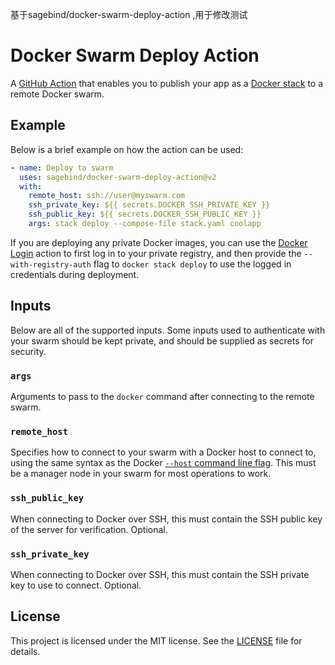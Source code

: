 基于sagebind/docker-swarm-deploy-action ,用于修改测试
# Docker Swarm Deploy Action

A [GitHub Action](https://github.com/features/actions) that enables you to publish your app as a [Docker stack](https://docs.docker.com/engine/swarm/stack-deploy/) to a remote Docker swarm.

## Example

Below is a brief example on how the action can be used:

```yaml
- name: Deploy to swarm
  uses: sagebind/docker-swarm-deploy-action@v2
  with:
    remote_host: ssh://user@myswarm.com
    ssh_private_key: ${{ secrets.DOCKER_SSH_PRIVATE_KEY }}
    ssh_public_key: ${{ secrets.DOCKER_SSH_PUBLIC_KEY }}
    args: stack deploy --compose-file stack.yaml coolapp
```

If you are deploying any private Docker images, you can use the [Docker Login](https://github.com/marketplace/actions/docker-login) action to first log in to your private registry, and then provide the `--with-registry-auth` flag to `docker stack deploy` to use the logged in credentials during deployment.

## Inputs

Below are all of the supported inputs. Some inputs used to authenticate with your swarm should be kept private, and should be supplied as secrets for security.

### `args`

Arguments to pass to the `docker` command after connecting to the remote swarm.

### `remote_host`

Specifies how to connect to your swarm with a Docker host to connect to, using the same syntax as the Docker [`--host` command line flag](https://docs.docker.com/engine/reference/commandline/cli/). This must be a manager node in your swarm for most operations to work.

### `ssh_public_key`

When connecting to Docker over SSH, this must contain the SSH public key of the server for verification. Optional.

### `ssh_private_key`

When connecting to Docker over SSH, this must contain the SSH private key to use to connect. Optional.

## License

This project is licensed under the MIT license. See the [LICENSE](LICENSE) file for details.
